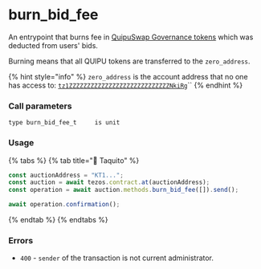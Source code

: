 # burn\_bid\_fee

An entrypoint that burns fee in [QuipuSwap Governance tokens](https://tzkt.io/KT193D4vozYnhGJQVtw7CoxxqphqUEEwK6Vb/operations/) which was deducted from users' bids.

Burning means that all QUIPU tokens are transferred to the `zero_address`.

{% hint style="info" %}
`zero_address` is the account address that no one has access to: [`tz1ZZZZZZZZZZZZZZZZZZZZZZZZZZZZNkiRg`](https://tzkt.io/tz1ZZZZZZZZZZZZZZZZZZZZZZZZZZZZNkiRg/operations/)``
{% endhint %}

### Call parameters

```pascaligo
type burn_bid_fee_t     is unit
```

### Usage

{% tabs %}
{% tab title="🌮 Taquito" %}
```javascript
const auctionAddress = "KT1...";
const auction = await tezos.contract.at(auctionAddress);
const operation = await auction.methods.burn_bid_fee([]).send();

await operation.confirmation();
```
{% endtab %}
{% endtabs %}

### Errors

* `400` - `sender` of the transaction is not current administrator.
